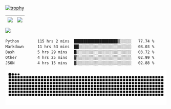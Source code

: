 [![trophy](https://github-profile-trophy.vercel.app/?username=ocss884&column=7)](https://github.com/ocss884)

| <img align="center" src="https://github-readme-stats.vercel.app/api?username=ocss884&show_icons=true&hide_border=true" /> | <img align="center" src="https://github-readme-streak-stats.herokuapp.com?user=ocss884&hide_border=true&date_format=M%20j%5B%2C%20Y%5D&ring=7EDDCF&fire=7EDDCF" /> |
| ------------------------------------------------------------ | ------------------------------------------------------------ |

![](https://komarev.com/ghpvc/?username=ocss884&color=brightgreen)

<!--START_SECTION:waka-->

```txt
Python        115 hrs 2 mins  ███████████████████▒░░░░░   77.74 %
Markdown      11 hrs 53 mins  ██░░░░░░░░░░░░░░░░░░░░░░░   08.03 %
Bash          5 hrs 29 mins   █░░░░░░░░░░░░░░░░░░░░░░░░   03.72 %
Other         4 hrs 25 mins   ▓░░░░░░░░░░░░░░░░░░░░░░░░   02.99 %
JSON          4 hrs 15 mins   ▓░░░░░░░░░░░░░░░░░░░░░░░░   02.88 %
```

<!--END_SECTION:waka-->

<p align="center">
   <img src="https://github.com/ocss884/ocss884/blob/output/github-snake.svg" alt="snake">
</p>
